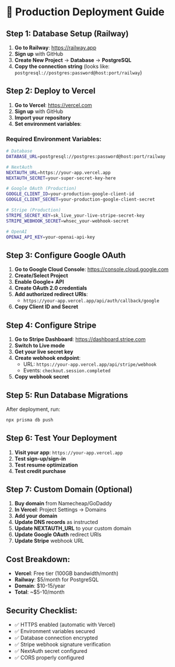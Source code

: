 # 🚀 Production Deployment Guide

## Step 1: Database Setup (Railway)

1. **Go to Railway**: https://railway.app
2. **Sign up** with GitHub
3. **Create New Project** → **Database** → **PostgreSQL**
4. **Copy the connection string** (looks like: `postgresql://postgres:password@host:port/railway`)

## Step 2: Deploy to Vercel

1. **Go to Vercel**: https://vercel.com
2. **Sign up** with GitHub
3. **Import your repository**
4. **Set environment variables**:

### Required Environment Variables:

```bash
# Database
DATABASE_URL=postgresql://postgres:password@host:port/railway

# NextAuth
NEXTAUTH_URL=https://your-app.vercel.app
NEXTAUTH_SECRET=your-super-secret-key-here

# Google OAuth (Production)
GOOGLE_CLIENT_ID=your-production-google-client-id
GOOGLE_CLIENT_SECRET=your-production-google-client-secret

# Stripe (Production)
STRIPE_SECRET_KEY=sk_live_your-live-stripe-secret-key
STRIPE_WEBHOOK_SECRET=whsec_your-webhook-secret

# OpenAI
OPENAI_API_KEY=your-openai-api-key
```

## Step 3: Configure Google OAuth

1. **Go to Google Cloud Console**: https://console.cloud.google.com
2. **Create/Select Project**
3. **Enable Google+ API**
4. **Create OAuth 2.0 credentials**
5. **Add authorized redirect URIs**:
   - `https://your-app.vercel.app/api/auth/callback/google`
6. **Copy Client ID and Secret**

## Step 4: Configure Stripe

1. **Go to Stripe Dashboard**: https://dashboard.stripe.com
2. **Switch to Live mode**
3. **Get your live secret key**
4. **Create webhook endpoint**:
   - URL: `https://your-app.vercel.app/api/stripe/webhook`
   - Events: `checkout.session.completed`
5. **Copy webhook secret**

## Step 5: Run Database Migrations

After deployment, run:
```bash
npx prisma db push
```

## Step 6: Test Your Deployment

1. **Visit your app**: `https://your-app.vercel.app`
2. **Test sign-up/sign-in**
3. **Test resume optimization**
4. **Test credit purchase**

## Step 7: Custom Domain (Optional)

1. **Buy domain** from Namecheap/GoDaddy
2. **In Vercel**: Project Settings → Domains
3. **Add your domain**
4. **Update DNS records** as instructed
5. **Update NEXTAUTH_URL** to your custom domain
6. **Update Google OAuth** redirect URIs
7. **Update Stripe** webhook URL

## Cost Breakdown:

- **Vercel**: Free tier (100GB bandwidth/month)
- **Railway**: $5/month for PostgreSQL
- **Domain**: $10-15/year
- **Total**: ~$5-10/month

## Security Checklist:

- ✅ HTTPS enabled (automatic with Vercel)
- ✅ Environment variables secured
- ✅ Database connection encrypted
- ✅ Stripe webhook signature verification
- ✅ NextAuth secret configured
- ✅ CORS properly configured
